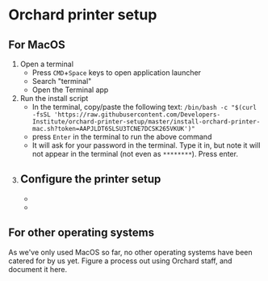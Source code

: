 # Orchard printer setup

## For MacOS

1. Open a terminal
    - Press `CMD`+`Space` keys to open application launcher
    - Search "terminal"
    - Open the Terminal app
2. Run the install script
    - In the terminal, copy/paste the following text: `/bin/bash -c "$(curl -fsSL 'https://raw.githubusercontent.com/Developers-Institute/orchard-printer-setup/master/install-orchard-printer-mac.sh?token=AAPJLDT6SLSU3TCNE7DCSK265VKUK')"`
    - press `Enter` in the terminal to run the above command
    - It will ask for your password in the terminal. Type it in, but note it will not appear in the terminal (not even as `********`). Press enter.
3. Configure the printer setup
    -
    -
    - 

## For other operating systems

As we've only used MacOS so far, no other operating systems have been catered for by us yet.
Figure a process out using Orchard staff, and document it here.
